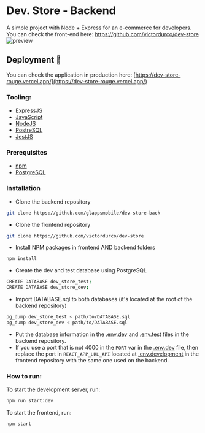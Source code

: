 # Dev. Store - Backend
A simple project with Node + Express for an e-commerce for developers. <br/>
You can check the front-end here: https://github.com/victordurco/dev-store <br/>
![preview](https://github.com/victordurco/dev-store/blob/main/src/assets/gifs/gif-presentation.gif)

## Deployment 🚀
You can check the application in production here: [https://dev-store-rouge.vercel.app/](https://dev-store-rouge.vercel.app/)

### Tooling:
* [ExpressJS](https://expressjs.com/)
* [JavaScript](https://www.javascript.com/)
* [NodeJS](https://nodejs.org/en/about/)
* [PostreSQL](https://www.postgresql.org/)
* [JestJS](https://jestjs.io/)

### Prerequisites
* [npm](https://docs.npmjs.com/downloading-and-installing-node-js-and-npm/)
* [PostgreSQL](https://www.postgresql.org/)

### Installation
* Clone the backend repository
```sh
git clone https://github.com/glappsmobile/dev-store-back
```
* Clone the frontend repository
```sh
git clone https://github.com/victordurco/dev-store
```
* Install NPM packages in frontend AND backend folders
```sh
npm install
```

* Create the dev and test database using PostgreSQL
```sh
CREATE DATABASE dev_store_test;
CREATE DATABASE dev_store_dev;
```

* Import DATABASE.sql to both databases (it's located at the root of the backend repository)
```sh
pg_dump dev_store_test < path/to/DATABASE.sql
pg_dump dev_store_dev < path/to/DATABASE.sql
```

* Put the database information in the [.env.dev](https://github.com/glappsmobile/dev-store-back/blob/main/.env.dev) and [.env.test](https://github.com/glappsmobile/dev-store-back/blob/main/.env.test) files in the backend repository.
* If you use a port that is not 4000 in the `PORT` var in the [.env.dev](https://github.com/glappsmobile/dev-store-back/blob/main/.env.dev) file, then replace the port in `REACT_APP_URL_API` located at [.env.development](https://github.com/victordurco/dev-store/blob/main/.env.development) in the frontend repository with the same one used on the backend.

### How to run:
To start the development server, run:
```sh
npm run start:dev
```
To start the frontend, run:
```sh
npm start
```
